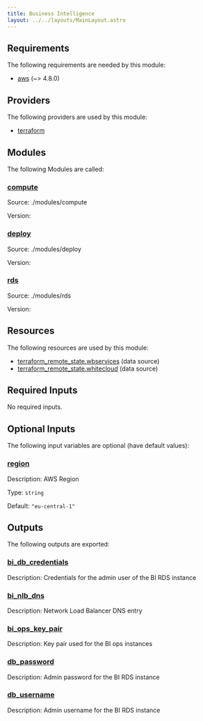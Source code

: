 ```yaml
---
title: Business Intelligence
layout: ../../layouts/MainLayout.astro
---
```


## Requirements

The following requirements are needed by this module:

- <a name="requirement_aws"></a> [aws](#requirement\_aws) (~> 4.8.0)

## Providers

The following providers are used by this module:

- <a name="provider_terraform"></a> [terraform](#provider\_terraform)

## Modules

The following Modules are called:

### <a name="module_compute"></a> [compute](#module\_compute)

Source: ./modules/compute

Version:

### <a name="module_deploy"></a> [deploy](#module\_deploy)

Source: ./modules/deploy

Version:

### <a name="module_rds"></a> [rds](#module\_rds)

Source: ./modules/rds

Version:

## Resources

The following resources are used by this module:

- [terraform_remote_state.wbservices](https://registry.terraform.io/providers/hashicorp/terraform/latest/docs/data-sources/remote_state) (data source)
- [terraform_remote_state.whitecloud](https://registry.terraform.io/providers/hashicorp/terraform/latest/docs/data-sources/remote_state) (data source)

## Required Inputs

No required inputs.

## Optional Inputs

The following input variables are optional (have default values):

### <a name="input_region"></a> [region](#input\_region)

Description: AWS Region

Type: `string`

Default: `"eu-central-1"`

## Outputs

The following outputs are exported:

### <a name="output_bi_db_credentials"></a> [bi\_db\_credentials](#output\_bi\_db\_credentials)

Description: Credentials for the admin user of the BI RDS instance

### <a name="output_bi_nlb_dns"></a> [bi\_nlb\_dns](#output\_bi\_nlb\_dns)

Description: Network Load Balancer DNS entry

### <a name="output_bi_ops_key_pair"></a> [bi\_ops\_key\_pair](#output\_bi\_ops\_key\_pair)

Description: Key pair used for the BI ops instances

### <a name="output_db_password"></a> [db\_password](#output\_db\_password)

Description: Admin password for the BI RDS instance

### <a name="output_db_username"></a> [db\_username](#output\_db\_username)

Description: Admin username for the BI RDS instance
